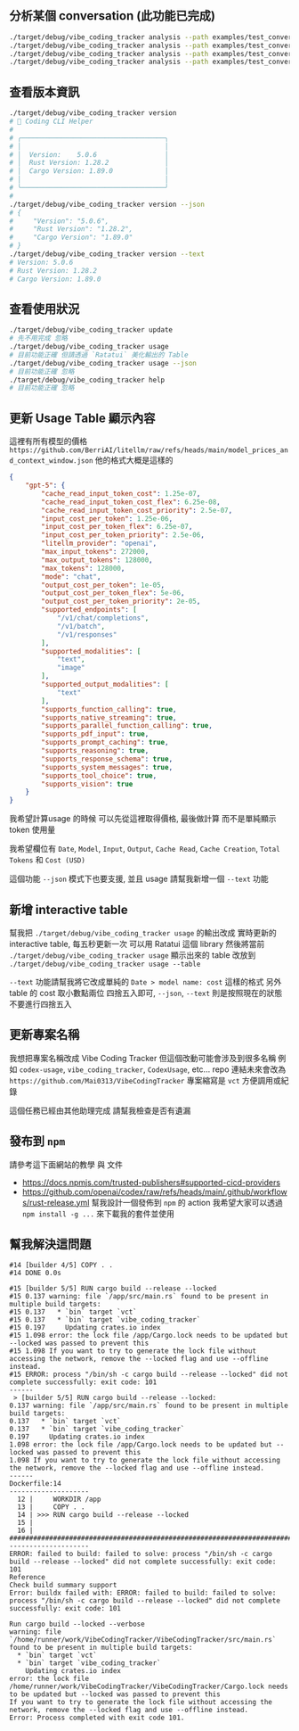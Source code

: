 ## 分析某個 conversation (此功能已完成)

```bash
./target/debug/vibe_coding_tracker analysis --path examples/test_conversation.jsonl
./target/debug/vibe_coding_tracker analysis --path examples/test_conversation.jsonl --output examples/analysis_claude_code.json
./target/debug/vibe_coding_tracker analysis --path examples/test_conversation_oai.jsonl
./target/debug/vibe_coding_tracker analysis --path examples/test_conversation_oai.jsonl --output examples/analysis_codex.json
```

## 查看版本資訊
```bash
./target/debug/vibe_coding_tracker version
# 🚀 Coding CLI Helper
#
# ╭────────────────────────────────────╮
# │                                    │
# │  Version:    5.0.6                 │
# │  Rust Version: 1.28.2              │
# │  Cargo Version: 1.89.0             │
# │                                    │
# ╰────────────────────────────────────╯
#
./target/debug/vibe_coding_tracker version --json
# {
#     "Version": "5.0.6",
#     "Rust Version": "1.28.2",
#     "Cargo Version": "1.89.0"
# }
./target/debug/vibe_coding_tracker version --text
# Version: 5.0.6
# Rust Version: 1.28.2
# Cargo Version: 1.89.0
```

## 查看使用狀況
```bash
./target/debug/vibe_coding_tracker update
# 先不用完成 忽略
./target/debug/vibe_coding_tracker usage
# 目前功能正確 但請透過 `Ratatui` 美化輸出的 Table
./target/debug/vibe_coding_tracker usage --json
# 目前功能正確 忽略
./target/debug/vibe_coding_tracker help
# 目前功能正確 忽略
```

## 更新 Usage Table 顯示內容

這裡有所有模型的價格 `https://github.com/BerriAI/litellm/raw/refs/heads/main/model_prices_and_context_window.json`
他的格式大概是這樣的
```json
{
    "gpt-5": {
        "cache_read_input_token_cost": 1.25e-07,
        "cache_read_input_token_cost_flex": 6.25e-08,
        "cache_read_input_token_cost_priority": 2.5e-07,
        "input_cost_per_token": 1.25e-06,
        "input_cost_per_token_flex": 6.25e-07,
        "input_cost_per_token_priority": 2.5e-06,
        "litellm_provider": "openai",
        "max_input_tokens": 272000,
        "max_output_tokens": 128000,
        "max_tokens": 128000,
        "mode": "chat",
        "output_cost_per_token": 1e-05,
        "output_cost_per_token_flex": 5e-06,
        "output_cost_per_token_priority": 2e-05,
        "supported_endpoints": [
            "/v1/chat/completions",
            "/v1/batch",
            "/v1/responses"
        ],
        "supported_modalities": [
            "text",
            "image"
        ],
        "supported_output_modalities": [
            "text"
        ],
        "supports_function_calling": true,
        "supports_native_streaming": true,
        "supports_parallel_function_calling": true,
        "supports_pdf_input": true,
        "supports_prompt_caching": true,
        "supports_reasoning": true,
        "supports_response_schema": true,
        "supports_system_messages": true,
        "supports_tool_choice": true,
        "supports_vision": true
    }
}
```
我希望計算usage 的時候 可以先從這裡取得價格, 最後做計算
而不是單純顯示 token 使用量

我希望欄位有 `Date`, `Model`, `Input`, `Output`, `Cache Read`, `Cache Creation`, `Total Tokens` 和 `Cost (USD)`

這個功能 `--json` 模式下也要支援, 並且 usage 請幫我新增一個 `--text` 功能

## 新增 interactive table

幫我把 `./target/debug/vibe_coding_tracker usage` 的輸出改成 實時更新的 interactive table, 每五秒更新一次
可以用 Ratatui 這個 library
然後將當前 `./target/debug/vibe_coding_tracker usage` 顯示出來的 table 改放到 `./target/debug/vibe_coding_tracker usage --table`

`--text` 功能請幫我將它改成單純的 `Date > model name: cost` 這樣的格式
另外 table 的 cost 取小數點兩位 四捨五入即可, `--json`, `--text` 則是按照現在的狀態 不要進行四捨五入

## 更新專案名稱

我想把專案名稱改成 Vibe Coding Tracker
但這個改動可能會涉及到很多名稱 例如 `codex-usage`, `vibe_coding_tracker`, `CodexUsage`, etc...
repo 連結未來會改為 `https://github.com/Mai0313/VibeCodingTracker`
專案縮寫是 `vct` 方便調用或紀錄

這個任務已經由其他助理完成 請幫我檢查是否有遺漏

## 發布到 `npm`

請參考這下面網站的教學 與 文件
- https://docs.npmjs.com/trusted-publishers#supported-cicd-providers
- https://github.com/openai/codex/raw/refs/heads/main/.github/workflows/rust-release.yml
幫我設計一個發佈到 `npm` 的 action
我希望大家可以透過 `npm install -g ...` 來下載我的套件並使用

## 幫我解決這問題

```
#14 [builder 4/5] COPY . .
#14 DONE 0.0s

#15 [builder 5/5] RUN cargo build --release --locked
#15 0.137 warning: file `/app/src/main.rs` found to be present in multiple build targets:
#15 0.137   * `bin` target `vct`
#15 0.137   * `bin` target `vibe_coding_tracker`
#15 0.197     Updating crates.io index
#15 1.098 error: the lock file /app/Cargo.lock needs to be updated but --locked was passed to prevent this
#15 1.098 If you want to try to generate the lock file without accessing the network, remove the --locked flag and use --offline instead.
#15 ERROR: process "/bin/sh -c cargo build --release --locked" did not complete successfully: exit code: 101
------
 > [builder 5/5] RUN cargo build --release --locked:
0.137 warning: file `/app/src/main.rs` found to be present in multiple build targets:
0.137   * `bin` target `vct`
0.137   * `bin` target `vibe_coding_tracker`
0.197     Updating crates.io index
1.098 error: the lock file /app/Cargo.lock needs to be updated but --locked was passed to prevent this
1.098 If you want to try to generate the lock file without accessing the network, remove the --locked flag and use --offline instead.
------
Dockerfile:14
--------------------
  12 |     WORKDIR /app
  13 |     COPY . .
  14 | >>> RUN cargo build --release --locked
  15 |     
  16 |     ########################################################################################
--------------------
ERROR: failed to build: failed to solve: process "/bin/sh -c cargo build --release --locked" did not complete successfully: exit code: 101
Reference
Check build summary support
Error: buildx failed with: ERROR: failed to build: failed to solve: process "/bin/sh -c cargo build --release --locked" did not complete successfully: exit code: 101
```
```
Run cargo build --locked --verbose
warning: file `/home/runner/work/VibeCodingTracker/VibeCodingTracker/src/main.rs` found to be present in multiple build targets:
  * `bin` target `vct`
  * `bin` target `vibe_coding_tracker`
    Updating crates.io index
error: the lock file /home/runner/work/VibeCodingTracker/VibeCodingTracker/Cargo.lock needs to be updated but --locked was passed to prevent this
If you want to try to generate the lock file without accessing the network, remove the --locked flag and use --offline instead.
Error: Process completed with exit code 101.
```
